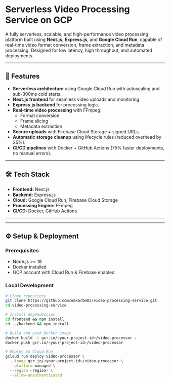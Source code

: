 # Serverless Video Processing Service on GCP

A fully serverless, scalable, and high-performance video processing platform built using **Next.js**, **Express.js**, and **Google Cloud Run**, capable of real-time video format conversion, frame extraction, and metadata processing. Designed for low latency, high throughput, and automated deployments.

---

## 🚀 Features
- **Serverless architecture** using Google Cloud Run with autoscaling and sub-300ms cold starts.
- **Next.js frontend** for seamless video uploads and monitoring.
- **Express.js backend** for processing logic.
- **Real-time video processing** with FFmpeg:
  - Format conversion
  - Frame slicing
  - Metadata extraction
- **Secure uploads** with Firebase Cloud Storage + signed URLs.
- **Automatic storage cleanup** using lifecycle rules (reduced overhead by 35%).
- **CI/CD pipelines** with Docker + GitHub Actions (75% faster deployments, no manual errors).

---

## 🛠 Tech Stack
- **Frontend:** Next.js
- **Backend:** Express.js
- **Cloud:** Google Cloud Run, Firebase Cloud Storage
- **Processing Engine:** FFmpeg
- **CI/CD:** Docker, GitHub Actions

---


---

## ⚙️ Setup & Deployment

### Prerequisites
- Node.js >= 18
- Docker installed
- GCP account with Cloud Run & Firebase enabled

### Local Development
```bash
# Clone repository
git clone https://github.com/omkarbm03/video-processing-service.git
cd video-processing-service

# Install dependencies
cd frontend && npm install
cd ../backend && npm install

# Build and push Docker image
docker build -t gcr.io/<your-project-id>/video-processor .
docker push gcr.io/<your-project-id>/video-processor

# Deploy to Cloud Run
gcloud run deploy video-processor \
  --image gcr.io/<your-project-id>/video-processor \
  --platform managed \
  --region <region> \
  --allow-unauthenticated
